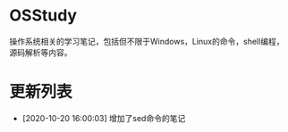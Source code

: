 # OSStudy

操作系统相关的学习笔记，包括但不限于Windows，Linux的命令，shell编程，源码解析等内容。

# 更新列表

- [2020-10-20 16:00:03] 增加了sed命令的笔记